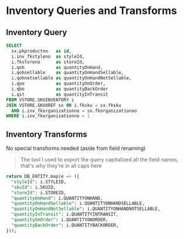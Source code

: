 # Inventory Queries and Transforms

## Inventory Query
```sql
SELECT
  sx.pkproductno   as id,
  i.inv_fkstyleno  as styleId,
  i.fkstoreno      as storeId,
  i.qoh            as quantityOnHand,
  i.qohsellable    as quantityOnHandSellable,
  i.qohnotsellable as quantityOnHandNotSellable,
  i.qoo            as quantityOnOrder,
  i.qbo            as quantityBackOrder
  i.qit            as quantityInTransit
FROM VSTORE.SKUINVENTORY i
JOIN VSTORE.SKUXREF sx ON i.fksku = sx.fksku
  AND i.inv_fkorganizationno = sx.fkorganizationno
WHERE i.inv_fkorganizationno = 1
```

## Inventory Transforms
No special transforms needed (aside from field renaming)

> The tool I used to export the query capitalized all the field names, that's why they're in all caps here

```sql
return DB_ENTITY.map(e => ({
  "styleId": i.STYLEID,
  "skuId": i.SKUID,
  "storeId": i.STOREID,
  "quantityOnHand": i.QUANTITYONHAND,
  "quantityOnHandSellable": i.QUANTITYONHANDSELLABLE,
  "quantityOnHandNotSellable": i.QUANTITYONHANDNOTSELLABLE,
  "quantityInTransit": i.QUANTITYINTRANSIT,
  "quantityOnOrder": i.QUANTITYONORDER,
  "quantityBackOrder": i.QUANTITYBACKORDER,
}));
```